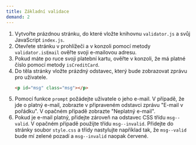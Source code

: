 ```yaml
---
title: Základní validace
demand: 2
---
```


1. Vytvořte prázdnou stránku, do které vložte knihovnu `validator.js` a svůj JavaScript `index.js`. 
1. Otevřete stránku v prohlížeči a v konzoli pomocí metody `validator.isEmail` ověřte svoji e-mailovou adresu.
1. Pokud máte po ruce svoji platební kartu, ověřte v konzoli, že má platné číslo pomocí metody `isCreditCard`.
1. Do těla stránky vložte prázdný odstavec, který bude zobrazovat zprávu pro uživatele.
   ```html
   <p id="msg" class="msg"></p>
   ```
1. Pomocí funkce `prompt` požádejte uživatele o jeho e-mail. V případě, že jde o platný e-mail, zobrazte v připraveném odstavci zprávu "E-mail v pořádku". V opačném případě zobrazte "Neplatný e-mail".
1. Pokud je e-mail platný, přidejte zároveň na odstavec CSS třídu `msg--valid`. V opačném případě použijte třídu `msg--invalid`. Přidejte do stránky soubor `style.css` a třídy nastylujte například tak, že `msg--valid` bude mí zelené pozadí a `msg--invalid` naopak červené.
